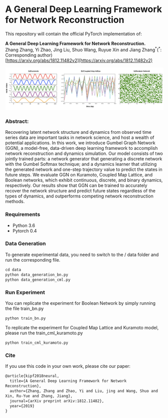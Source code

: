 # A General Deep Learning Framework for Network Reconstruction

This repository will contain the official PyTorch implementation of:
<br>

**A General Deep Learning Framework for Network Reconstruction.**<br>
Zhang Zhang, Yi Zhao, Jing Liu, Shuo Wang, Ruyue Xin and Jiang Zhang<sup>\*</sup>(<sup>\*</sup>: Corresponding author) <br>
[https://arxiv.org/abs/1812.11482v2](https://arxiv.org/abs/1812.11482v2)<br>

<img src="./img/threekindofsys.png" width="800px" alt="">

<br>

### Abstract: 

Recovering latent network structure and dynamics from observed time series data are important tasks in network science, and host a wealth of potential applications. In this work, we introduce Gumbel Graph Network (GGN), a model-free, data-driven deep learning framework to accomplish network reconstruction and dynamics simulation. Our model consists of two jointly trained parts: a network generator that generating a discrete network with the Gumbel Softmax technique; and a dynamics learner that utilizing the generated network and one-step trajectory value to predict the states in future steps. We evaluate GGN on Kuramoto, Coupled Map Lattice, and Boolean networks, which exhibit continuous, discrete, and binary dynamics, respectively. Our results show that GGN can be trained to accurately recover the network structure and predict future states regardless of the types of dynamics, and outperforms competing network reconstruction methods.

### Requirements

- Python 3.6
- Pytorch 0.4

### Data Generation
To generate experimental data, you need to switch to the / data folder and run the corresponding file.
```
cd data
python data_generation_bn.py
python data_generation_cml.py
```

### Run Experiment
You can replicate the experiment for Boolean Network by simply running the file train_bn.py
```
python train_bn.py
```

To replicate the experiment for Coupled Map Lattice and Kuramoto model, please run the train_cml_kuramoto.py
```
python train_cml_kuramoto.py
```


### Cite
If you use this code in your own work, please cite our paper:
```
@article{kipf2018neural,
  title={A General Deep Learning Framework for Network Reconstruction},
  author={Zhang, Zhang and Zhao, Yi and Liu, jing and Wang, Shuo and Xin, Ru-Yue and Zhang, Jiang},
  journal={arXiv preprint arXiv:1812.11482},
  year={2019}
}
```